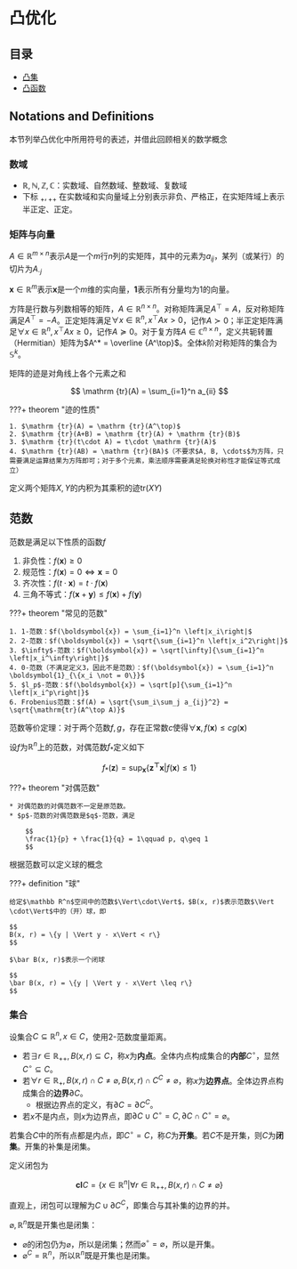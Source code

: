 # 凸优化

## 目录

* [凸集](convex-set.md)
* [凸函数](convex-function.md)

## Notations and Definitions

本节列举凸优化中所用符号的表述，并借此回顾相关的数学概念

### 数域

* $\mathbb R, \mathbb N, \mathbb Z, \mathbb C$：实数域、自然数域、整数域、复数域
* 下标 ${}_\plus, {}_{\plus\plus}$ 在实数域和实向量域上分别表示非负、严格正，在实矩阵域上表示半正定、正定。

### 矩阵与向量

$A\in \mathbb R^{m\times n}$表示$A$是一个$m$行$n$列的实矩阵，其中的元素为$a_{ij}$，某列（或某行）的切片为$A_{\cdot j}$

$\boldsymbol x\in \mathbb R^m$表示$\boldsymbol x$是一个$m$维的实向量，$\boldsymbol 1$表示所有分量均为$1$的向量。

方阵是行数与列数相等的矩阵，$A\in \mathbb R^{n\times n}$。对称矩阵满足$A^\top = A$，反对称矩阵满足$A^\top = - A$。正定矩阵满足$\forall x\in \mathbb R^n, x^\top Ax > 0$，记作$A\succ 0$；半正定矩阵满足$\forall x\in \mathbb R^n, x^\top Ax \geq 0$，记作$A\succeq 0$。对于复方阵$A\in \mathbb C^{n\times n}$，定义共轭转置（Hermitian）矩阵为$A^* = \overline {A^\top}$。全体$k$阶对称矩阵的集合为$\mathbb S^k$。

矩阵的迹是对角线上各个元素之和

$$
\mathrm {tr}(A) = \sum_{i=1}^n a_{ii}
$$

???+ theorem "迹的性质"

    1. $\mathrm {tr}(A) = \mathrm {tr}(A^\top)$
    2. $\mathrm {tr}(A+B) = \mathrm {tr}(A) + \mathrm {tr}(B)$
    3. $\mathrm {tr}(t\cdot A) = t\cdot \mathrm {tr}(A)$
    4. $\mathrm {tr}(AB) = \mathrm {tr}(BA)$（不要求$A, B, \cdots$为方阵，只需要满足运算结果为方阵即可；对于多个元素，乘法顺序需要满足轮换对称性才能保证等式成立）

定义两个矩阵$X, Y$的内积为其乘积的迹$\mathrm{tr}(XY)$

## 范数

范数是满足以下性质的函数$f$

1. 非负性：$f(\boldsymbol{x}) \geq 0$
2. 规范性：$f(\boldsymbol{x}) = 0 \Leftrightarrow \boldsymbol x = 0$
3. 齐次性：$f(t\cdot \boldsymbol{x}) = t\cdot f(\boldsymbol{x})$
4. 三角不等式：$f(\boldsymbol x + \boldsymbol y)\leq f(\boldsymbol x) + f(\boldsymbol y)$

???+ theorem "常见的范数"

    1. 1-范数：$f(\boldsymbol{x}) = \sum_{i=1}^n \left|x_i\right|$
    2. 2-范数：$f(\boldsymbol{x}) = \sqrt{\sum_{i=1}^n \left|x_i^2\right|}$
    3. $\infty$-范数：$f(\boldsymbol{x}) = \sqrt[\infty]{\sum_{i=1}^n \left|x_i^\infty\right|}$
    4. 0-范数（不满足定义3，因此不是范数）：$f(\boldsymbol{x}) = \sum_{i=1}^n \boldsymbol{1}_{\{x_i \not = 0\}}$
    5. $l_p$-范数：$f(\boldsymbol{x}) = \sqrt[p]{\sum_{i=1}^n \left|x_i^p\right|}$
    6. Frobenius范数：$f(A) = \sqrt{\sum_i\sum_j a_{ij}^2} = \sqrt{\mathrm{tr}(A^\top A)}$

范数等价定理：对于两个范数$f, g$，存在正常数$c$使得$\forall \boldsymbol{x}, f(\boldsymbol{x}) \leq cg(\boldsymbol{x})$

设$f$为$\mathbb R^n$上的范数，对偶范数$f_*$定义如下

$$
f_*(\boldsymbol{z}) = \sup_{\boldsymbol{x}} \{\boldsymbol{z^\top x} | f(\boldsymbol{x}) \leq 1\}
$$

???+ theorem "对偶范数"

    * 对偶范数的对偶范数不一定是原范数。
    * $p$-范数的对偶范数是$q$-范数，满足

        $$
        \frac{1}{p} + \frac{1}{q} = 1\qquad p, q\geq 1
        $$

根据范数可以定义球的概念

???+ definition "球"

    给定$\mathbb R^n$空间中的范数$\Vert\cdot\Vert$，$B(x, r)$表示范数$\Vert \cdot\Vert$中的（开）球，即

    $$
    B(x, r) = \{y | \Vert y - x\Vert < r\}
    $$

    $\bar B(x, r)$表示一个闭球

    $$
    \bar B(x, r) = \{y | \Vert y - x\Vert \leq r\}
    $$

### 集合

设集合$C\subseteq \mathbb R^n, x\in C$，使用2-范数度量距离。

* 若$\exists r \in \mathbb R_{\plus\plus}, B(x, r)\subseteq C$，称$x$为**内点**。全体内点构成集合的**内部**$C^\circ$，显然$C^\circ \subseteq C$。
* 若$\forall r\in \mathbb R_{+}, B(x, r)\cap C \not = \varnothing, B(x, r) \cap C^C \not = \varnothing$，称$x$为**边界点**。全体边界点构成集合的**边界**$\partial C$。
    * 根据边界点的定义，有$\partial C = \partial C^C$。
* 若$x$不是内点，则$x$为边界点，即$\partial C \cup C^\circ = C, \partial C\cap C^\circ = \varnothing$。

若集合$C$中的所有点都是内点，即$C^\circ = C$，称$C$为**开集**。若$C$不是开集，则$C$为**闭集**。开集的补集是闭集。

定义闭包为

$$
\mathbf{cl}C = \{x \in \mathbb R^n| \forall r\in \mathbb R_{++}, B(x, r)\cap C\not = \varnothing\}
$$

直观上，闭包可以理解为$C\cup \partial C^C$，即集合与其补集的边界的并。

$\varnothing, \mathbb R^n$既是开集也是闭集：

* $\varnothing$的闭包仍为$\varnothing$，所以是闭集；然而$\varnothing^\circ = \varnothing$，所以是开集。
* $\varnothing^C = \mathbb R^n$，所以$\mathbb R^n$既是开集也是闭集。
